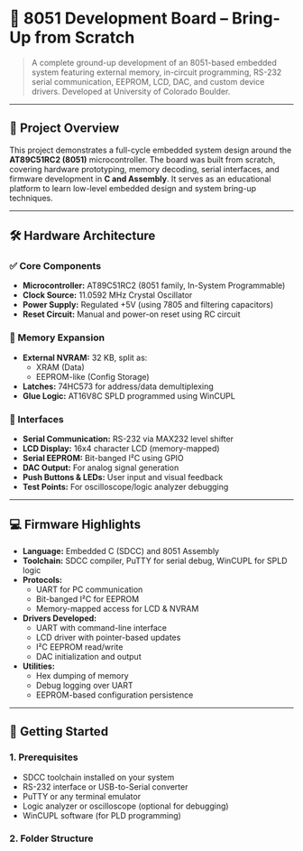# 🧠 8051 Development Board – Bring-Up from Scratch

> A complete ground-up development of an 8051-based embedded system featuring external memory, in-circuit programming, RS-232 serial communication, EEPROM, LCD, DAC, and custom device drivers. Developed at University of Colorado Boulder.

---

## 📌 Project Overview

This project demonstrates a full-cycle embedded system design around the **AT89C51RC2 (8051)** microcontroller. The board was built from scratch, covering hardware prototyping, memory decoding, serial interfaces, and firmware development in **C and Assembly**. It serves as an educational platform to learn low-level embedded design and system bring-up techniques.

---

## 🛠️ Hardware Architecture

### ✅ Core Components
- **Microcontroller:** AT89C51RC2 (8051 family, In-System Programmable)
- **Clock Source:** 11.0592 MHz Crystal Oscillator
- **Power Supply:** Regulated +5V (using 7805 and filtering capacitors)
- **Reset Circuit:** Manual and power-on reset using RC circuit

### 🧩 Memory Expansion
- **External NVRAM:** 32 KB, split as:
  - XRAM (Data)
  - EEPROM-like (Config Storage)
- **Latches:** 74HC573 for address/data demultiplexing
- **Glue Logic:** AT16V8C SPLD programmed using WinCUPL

### 🔌 Interfaces
- **Serial Communication:** RS-232 via MAX232 level shifter
- **LCD Display:** 16x4 character LCD (memory-mapped)
- **Serial EEPROM:** Bit-banged I²C using GPIO
- **DAC Output:** For analog signal generation
- **Push Buttons & LEDs:** User input and visual feedback
- **Test Points:** For oscilloscope/logic analyzer debugging

---

## 💻 Firmware Highlights

- **Language:** Embedded C (SDCC) and 8051 Assembly
- **Toolchain:** SDCC compiler, PuTTY for serial debug, WinCUPL for SPLD logic
- **Protocols:** 
  - UART for PC communication
  - Bit-banged I²C for EEPROM
  - Memory-mapped access for LCD & NVRAM
- **Drivers Developed:**
  - UART with command-line interface
  - LCD driver with pointer-based updates
  - I²C EEPROM read/write
  - DAC initialization and output
- **Utilities:**
  - Hex dumping of memory
  - Debug logging over UART
  - EEPROM-based configuration persistence

---

## 🔧 Getting Started

### 1. Prerequisites
- SDCC toolchain installed on your system
- RS-232 interface or USB-to-Serial converter
- PuTTY or any terminal emulator
- Logic analyzer or oscilloscope (optional for debugging)
- WinCUPL software (for PLD programming)

### 2. Folder Structure
